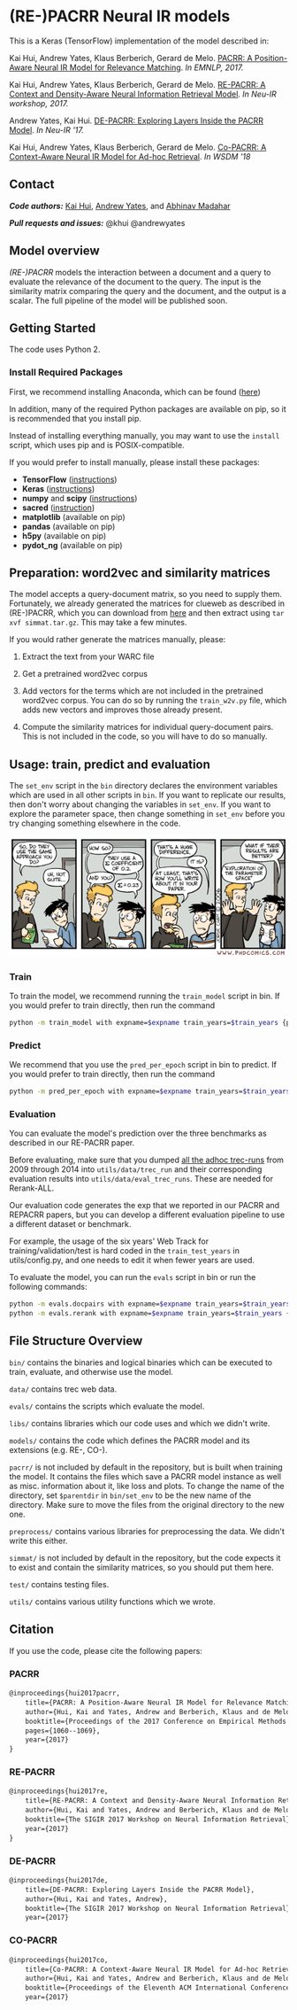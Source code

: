 # (RE-)PACRR Neural IR models

This is a Keras (TensorFlow) implementation of the model described in:

Kai Hui, Andrew Yates, Klaus Berberich, Gerard de Melo.
[PACRR: A Position-Aware Neural IR Model for Relevance Matching](https://arxiv.org/pdf/1704.03940.pdf).
*In EMNLP, 2017.*

Kai Hui, Andrew Yates, Klaus Berberich, Gerard de Melo.
[RE-PACRR: A Context and Density-Aware Neural Information Retrieval Model](https://arxiv.org/pdf/1706.10192.pdf).
*In Neu-IR workshop, 2017.*

Andrew Yates, Kai Hui.
[DE-PACRR: Exploring Layers Inside the PACRR Model](https://arxiv.org/pdf/1706.08746.pdf).
*In Neu-IR '17.*

Kai Hui, Andrew Yates, Klaus Berberich, Gerard de Melo.
[Co-PACRR: A Context-Aware Neural IR Model for Ad-hoc Retrieval](https://arxiv.org/pdf/1706.10192.pdf).
*In WSDM '18*

## Contact

***Code authors:*** [Kai Hui](https://people.mpi-inf.mpg.de/~khui/), [Andrew Yates](https://andrewyates.net/), and
[Abhinav Madahar](https://abhinavmadahar.com)

***Pull requests and issues:*** @khui @andrewyates

## Model overview

*(RE-)PACRR* models the interaction between a document and a query to evaluate
the relevance of the document to the query. The input is the similarity matrix
comparing the query and the document, and the output is a scalar. The full
pipeline of the model will be published soon.

## Getting Started

The code uses Python 2.

### Install Required Packages

First, we recommend installing Anaconda, which can be found
([here](https://www.continuum.io/downloads))

In addition, many of the required Python packages are available on pip, so it
is recommended that you install pip.

Instead of installing everything manually, you may want to use the `install`
script, which uses pip and is POSIX-compatible.

If you would prefer to install manually, please install these packages:

* **TensorFlow** ([instructions](https://www.tensorflow.org/install/))
* **Keras** ([instructions](https://keras.io/#installation))
* **numpy** and **scipy** ([instructions](https://www.scipy.org/install.html))
* **sacred** ([instruction](http://sacred.readthedocs.io/en/latest/quickstart.html#installation))
* **matplotlib** (available on pip)
* **pandas** (available on pip)
* **h5py** (available on pip)
* **pydot\_ng** (available on pip)

## Preparation: word2vec and similarity matrices

The model accepts a query-document matrix, so you need to supply them.
Fortunately, we already generated the matrices for clueweb as described in
(RE-)PACRR, which you can download from
[here](https://drive.google.com/file/d/0B3FrsWe6Y5YqdEtfSjI4N0h1LXM/view?usp=sharing)
and then extract using `tar xvf simmat.tar.gz`. This may take a few minutes.

If you would rather generate the matrices manually, please:

1. Extract the text from your WARC file

2. Get a pretrained word2vec corpus

3. Add vectors for the terms which are not included in the pretrained word2vec
   corpus. You can do so by running the `train_w2v.py` file, which adds new
   vectors and improves those already present.

4. Compute the similarity matrices for individual query-document pairs. This is
   not included in the code, so you will have to do so manually.

## Usage: train, predict and evaluation

The `set_env` script in the `bin` directory declares the environment variables
which are used in all other scripts in `bin`. If you want to replicate our
results, then don't worry about changing the variables in `set_env`. If you
want to explore the parameter space, then change something in `set_env` before
you try changing something elsewhere in the code.

![PHDComics: Dec 8, 2006](./phd120806s.gif)

### Train

To train the model, we recommend running the `train_model` script in bin. If
you would prefer to train directly, then run the command

```bash
python -m train_model with expname=$expname train_years=$train_years {param_name=param_val}
```

### Predict
We recommend that you use the `pred_per_epoch` script in bin to predict. If
you would prefer to train directly, then run the command

```bash
python -m pred_per_epoch with expname=$expname train_years=$train_years test_year=$test_year {param_name=param_val}
```

### Evaluation

You can evaluate the model's prediction over the three benchmarks as described
in our RE-PACRR paper.

Before evaluating, make sure that you dumped [all the adhoc
trec-runs](http://trec.nist.gov/results/) from 2009 through 2014 into
`utils/data/trec_run` and their corresponding evaluation results into
`utils/data/eval_trec_runs`. These are needed for Rerank-ALL.

Our evaluation code generates the exp that we reported in our PACRR and REPACRR
papers, but you can develop a different evaluation pipeline to use a different
dataset or benchmark.

For example, the usage of the six years' Web Track for training/validation/test
is hard coded in the `train_test_years` in utils/config.py, and one needs to
edit it when fewer years are used.

To evaluate the model, you can run the `evals` script in bin or run the following commands:

```bash
python -m evals.docpairs with expname=$expname train_years=$train_years {param_name=param_val}
python -m evals.rerank with expname=$expname train_years=$train_years {param_name=param_val}
```

## File Structure Overview
`bin/` contains the binaries and logical binaries which can be executed to
train, evaluate, and otherwise use the model.

`data/` contains trec web data.

`evals/` contains the scripts which evaluate the model.

`libs/` contains libraries which our code uses and which we didn't write.

`models/` contains the code which defines the PACRR model and its extensions
(e.g. RE-, CO-).

`pacrr/` is not included by default in the repository, but is built when
training the model. It contains the files which save a PACRR model instance as
well as misc. information about it, like loss and plots. To change the name of
the directory, set `$parentdir` in `bin/set_env` to be the new name of the
directory. Make sure to move the files from the original directory to the new
one.

`preprocess/` contains various libraries for preprocessing the data. We didn't
write this either.

`simmat/` is not included by default in the repository, but the code expects it
to exist and contain the similarity matrices, so you should put them here.

`test/` contains testing files.

`utils/` contains various utility functions which we wrote.

## Citation

If you use the code, please cite the following papers:

### PACRR

```latex
@inproceedings{hui2017pacrr,
	title={PACRR: A Position-Aware Neural IR Model for Relevance Matching},
	author={Hui, Kai and Yates, Andrew and Berberich, Klaus and de Melo, Gerard},
	booktitle={Proceedings of the 2017 Conference on Empirical Methods in Natural Language Processing},
	pages={1060--1069},
	year={2017}
}
```

### RE-PACRR

```latex
@inproceedings{hui2017re,
	title={RE-PACRR: A Context and Density-Aware Neural Information Retrieval Model},
	author={Hui, Kai and Yates, Andrew and Berberich, Klaus and de Melo, Gerard},
	booktitle={The SIGIR 2017 Workshop on Neural Information Retrieval},
	year={2017}
}
```

### DE-PACRR

```latex
@inproceedings{hui2017de,
	title={DE-PACRR: Exploring Layers Inside the PACRR Model},
	author={Hui, Kai and Yates, Andrew},
	booktitle={The SIGIR 2017 Workshop on Neural Information Retrieval},
	year={2017}
```

### CO-PACRR

```latex
@inproceedings{hui2017co,
	title={Co-PACRR: A Context-Aware Neural IR Model for Ad-hoc Retrieval},
	author={Hui, Kai and Yates, Andrew and Berberich, Klaus and de Melo, Gerard},
	booktitle={Proceedings of the Eleventh ACM International Conference on Web Search and Data Mining},
	year={2017}
```
